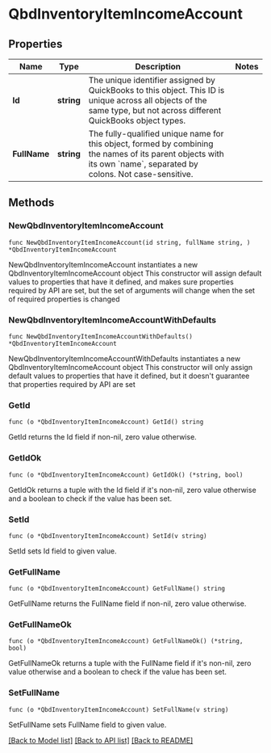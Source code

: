 # QbdInventoryItemIncomeAccount

## Properties

Name | Type | Description | Notes
------------ | ------------- | ------------- | -------------
**Id** | **string** | The unique identifier assigned by QuickBooks to this object. This ID is unique across all objects of the same type, but not across different QuickBooks object types. | 
**FullName** | **string** | The fully-qualified unique name for this object, formed by combining the names of its parent objects with its own &#x60;name&#x60;, separated by colons. Not case-sensitive. | 

## Methods

### NewQbdInventoryItemIncomeAccount

`func NewQbdInventoryItemIncomeAccount(id string, fullName string, ) *QbdInventoryItemIncomeAccount`

NewQbdInventoryItemIncomeAccount instantiates a new QbdInventoryItemIncomeAccount object
This constructor will assign default values to properties that have it defined,
and makes sure properties required by API are set, but the set of arguments
will change when the set of required properties is changed

### NewQbdInventoryItemIncomeAccountWithDefaults

`func NewQbdInventoryItemIncomeAccountWithDefaults() *QbdInventoryItemIncomeAccount`

NewQbdInventoryItemIncomeAccountWithDefaults instantiates a new QbdInventoryItemIncomeAccount object
This constructor will only assign default values to properties that have it defined,
but it doesn't guarantee that properties required by API are set

### GetId

`func (o *QbdInventoryItemIncomeAccount) GetId() string`

GetId returns the Id field if non-nil, zero value otherwise.

### GetIdOk

`func (o *QbdInventoryItemIncomeAccount) GetIdOk() (*string, bool)`

GetIdOk returns a tuple with the Id field if it's non-nil, zero value otherwise
and a boolean to check if the value has been set.

### SetId

`func (o *QbdInventoryItemIncomeAccount) SetId(v string)`

SetId sets Id field to given value.


### GetFullName

`func (o *QbdInventoryItemIncomeAccount) GetFullName() string`

GetFullName returns the FullName field if non-nil, zero value otherwise.

### GetFullNameOk

`func (o *QbdInventoryItemIncomeAccount) GetFullNameOk() (*string, bool)`

GetFullNameOk returns a tuple with the FullName field if it's non-nil, zero value otherwise
and a boolean to check if the value has been set.

### SetFullName

`func (o *QbdInventoryItemIncomeAccount) SetFullName(v string)`

SetFullName sets FullName field to given value.



[[Back to Model list]](../README.md#documentation-for-models) [[Back to API list]](../README.md#documentation-for-api-endpoints) [[Back to README]](../README.md)


